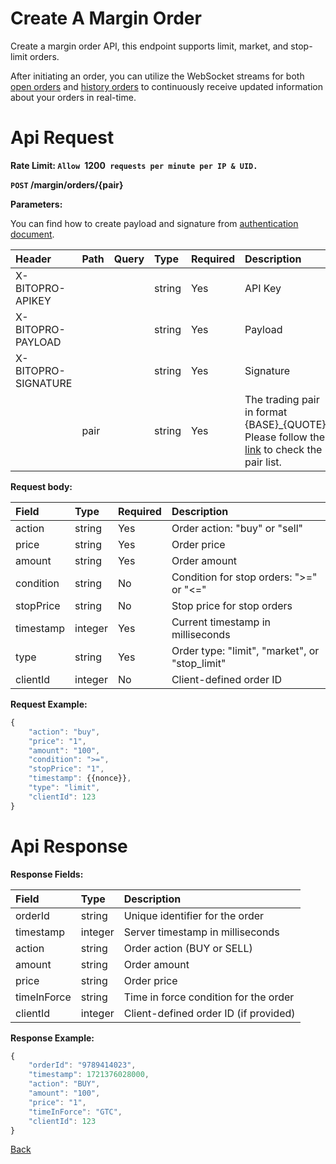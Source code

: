 # Create A Margin Order

Create a margin order API, this endpoint supports limit, market, and stop-limit orders.

> 
After initiating an order, you can utilize the WebSocket streams for both [open orders](../../../ws/private/open_order_stream.md) and [history orders](../../../ws/private/history_order_stream.md) to continuously receive updated information about your orders in real-time.

# Api Request

**Rate Limit: `Allow `1200` requests per minute per IP & UID.`**

**`POST` /margin/orders/{pair}**

**Parameters:**

You can find how to create payload and signature from [authentication document](../../../README.md#api-security-protocol).

| Header              | Path | Query | Type   | Required | Description                                                                                                               | Default | Range | Example   |
| :------------------ | :--- | :---- | :----- | :------- | :------------------------------------------------------------------------------------------------------------------------ | :------ | :---- | :-------- |
| X-BITOPRO-APIKEY    |      |       | string | Yes      | API Key                                                                                             |         |       |           |
| X-BITOPRO-PAYLOAD   |      |       | string | Yes      | Payload                                                                                         |         |       |           |
| X-BITOPRO-SIGNATURE |      |       | string | Yes      | Signature                                                                                     |         |       |           |
|                     | pair |       | string | Yes      | The trading pair in format {BASE}_{QUOTE}, Please follow the [link](https://www.bitopro.com/fees) to check the pair list. |         |       | bito\_eth |

**Request body:**

| Field     | Type    | Required | Description                                                           |
|:----------|:--------|:---------|:----------------------------------------------------------------------|
| action    | string  | Yes      | Order action: "buy" or "sell"                                         |
| price     | string  | Yes      | Order price                                                           |
| amount    | string  | Yes      | Order amount                                                          |
| condition | string  | No       | Condition for stop orders: ">=" or "<="                               |
| stopPrice | string  | No       | Stop price for stop orders                                            |
| timestamp | integer | Yes      | Current timestamp in milliseconds                                     |
| type      | string  | Yes      | Order type: "limit", "market", or "stop_limit"                        |
| clientId  | integer | No       | Client-defined order ID                                               |

**Request Example:**

```javascript
{
    "action": "buy",
    "price": "1",
    "amount": "100",
    "condition": ">=",
    "stopPrice": "1",
    "timestamp": {{nonce}},
    "type": "limit",
    "clientId": 123
}
```

# Api Response

**Response Fields:**

| Field       | Type    | Description                           |
|:------------|:--------|:--------------------------------------|
| orderId     | string  | Unique identifier for the order       |
| timestamp   | integer | Server timestamp in milliseconds      |
| action      | string  | Order action (BUY or SELL)            |
| amount      | string  | Order amount                          |
| price       | string  | Order price                           |
| timeInForce | string  | Time in force condition for the order |
| clientId    | integer | Client-defined order ID (if provided) |

**Response Example:**

```javascript
{
    "orderId": "9789414023",
    "timestamp": 1721376028000,
    "action": "BUY",
    "amount": "100",
    "price": "1",
    "timeInForce": "GTC",
    "clientId": 123
}
```

[Back](../summary.md)